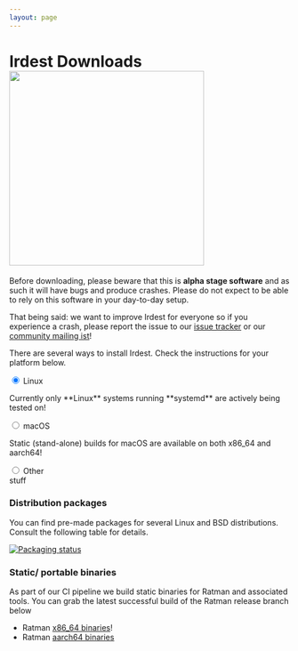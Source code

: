 ```yaml
---
layout: page
---
```


<h1 class="download-header">Irdest Downloads <img src="/img/ratman.png" height="350" /></h1>

Before downloading, please beware that this is **alpha stage
software** and as such it will have bugs and produce crashes.  Please
do not expect to be able to rely on this software in your day-to-day
setup.

That being said: we want to improve Irdest for everyone so if you
experience a crash, please report the issue to our [issue
tracker][issues] or our [community mailing ist][mail]!

[issues]: https://git.irde.st/we/irdest/-/issues
[mail]: https://lists.irde.st/archives/list/community@lists.irde.st/


<!-- <img src="/img/ratman-banner.png" width="800px" /> -->

There are several ways to install Irdest.  Check the instructions for
your platform below.

<div class="tabs">
   <div class="tab">
       <input type="radio" id="tab-1" name="tab-group-1" checked>
       <label for="tab-1">Linux</label>
       <div class="content">
           <p>Currently only **Linux** systems running **systemd** are actively being tested on!</p>
       </div> 
   </div>
   <div class="tab">
       <input type="radio" id="tab-2" name="tab-group-1">
       <label for="tab-2">macOS</label>
       <div class="content">
           <p>Static (stand-alone) builds for macOS are available on both x86_64 and aarch64!</p>
       </div> 
   </div>
    <div class="tab">
       <input type="radio" id="tab-3" name="tab-group-1">
       <label for="tab-3">Other</label>
       <div class="content">
           stuff
       </div> 
   </div>
</div>




### Distribution packages

You can find pre-made packages for several Linux and BSD
distributions.  Consult the following table for details.

[![Packaging status](https://repology.org/badge/vertical-allrepos/ratman.svg)](https://repology.org/project/ratman/versions)


### Static/ portable binaries

As part of our CI pipeline we build static binaries for Ratman and
associated tools.  You can grab the latest successful build of the
Ratman release branch below

- Ratman [x86_64 binaries](https://git.irde.st/we/irdest/-/jobs/artifacts/ratman-0.4.0/raw/ratman-bundle-x86_64.tar.gz?job=bundle-ratman)!
- Ratman [aarch64 binaries](https://git.irde.st/we/irdest/-/jobs/artifacts/ratman-0.4.0/raw/ratman-bundle-aarch64.tar.gz?job=bundle-ratman-aarch64)
